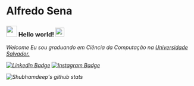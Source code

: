 # Alfredo Sena

### <img src="https://github.com/TheDudeThatCode/TheDudeThatCode/blob/master/Assets/Hi.gif" width="29px"> Hello world!&nbsp;<img src="https://github.com/TheDudeThatCode/TheDudeThatCode/blob/master/Assets/Earth.gif" width="24px">

<p>
  <em>
			Welcome
   Eu sou graduando em Ciência da Computação na <a href="https://www.unifacs.br/"> Universidade Salvador. </a> <br>
    
</p>

[![Linkedin Badge](https://img.shields.io/badge/-LinkedIn-blue?style=flat-square&logo=Linkedin&logoColor=white&link=https://www.linkedin.com/in/alfredo-sena-5b6bb5186/)](https://www.linkedin.com/in/alfredo-sena-5b6bb5186/)
[![Instagram Badge](https://img.shields.io/badge/-Instagram-black?style=flat-square&logo=instagram&logoColor=white&link=https://www.instagram.com/alfredosena_/)](https://www.instagram.com/alfredosena_/)
<br>


![Shubhamdeep's github stats](https://github-readme-stats.vercel.app/api?username=avsena&show_icons=true&hide_border=true)

<br>
